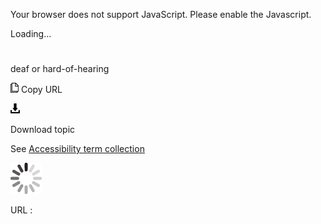Your browser does not support JavaScript. Please enable the Javascript.

Loading...

# 

deaf or hard-of-hearing

![Copy URL](deaf-or-hard-of-hearing_files/Copy.png)
Copy URL

![Download](deaf-or-hard-of-hearing_files/Download.png)

Download topic

See [Accessibility term collection](https://worldready.cloudapp.net/Styleguide/Read?id=2700&topicid=26596)

![In progress](deaf-or-hard-of-hearing_files/activity-large.gif)

URL :
